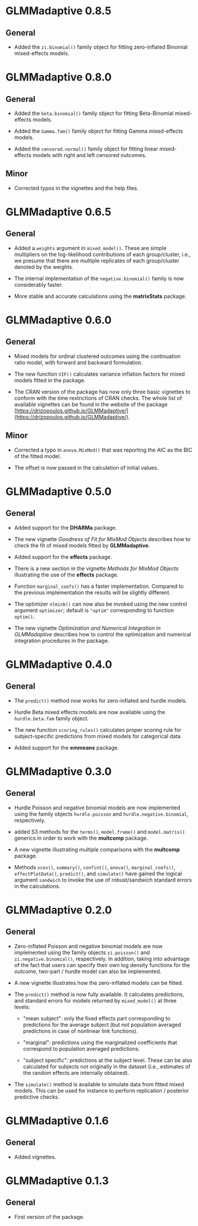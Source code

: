 # GLMMadaptive 0.8.5

## General
* Added the `zi.binomial()` family object for fitting zero-inflated Binomial mixed-effects models.

# GLMMadaptive 0.8.0

## General
* Added the `beta.binomial()` family object for fitting Beta-Binomial mixed-effects models.

* Added the `Gamma.fam()` family object for fitting Gamma mixed-effects models.

* Added the `censored.normal()` family object for fitting linear mixed-effects models with right and left censored outcomes.

## Minor
* Corrected typos in the vignettes and the help files.


# GLMMadaptive 0.6.5

## General
* Added a `weights` argument in `mixed_model()`. These are simple multipliers on the log-likelihood contributions of each group/cluster, i.e., we presume that there are multiple replicates of each group/cluster denoted by the weights.

* The internal implementation of the `negative.binomial()` family is now considerably faster.

* More stable and accurate calculations using the **matrixStats** package.


# GLMMadaptive 0.6.0

## General
* Mixed models for ordinal clustered outcomes using the continuation ratio model, with forward and backward formulation.

* The new function `VIF()` calculates variance inflation factors for mixed models fitted in the package.

* The CRAN version of the package has now only three basic vignettes to conform with the time restrictions of CRAN checks. The whole list of available vignettes can be found in the website of the package [https://drizopoulos.github.io/GLMMadaptive/](https://drizopoulos.github.io/GLMMadaptive/).

## Minor
* Corrected a typo in `anova.MixMod()` that was reporting the AIC as the BIC of the fitted model.

* The offset is now passed in the calculation of initial values.

# GLMMadaptive 0.5.0

## General
* Added support for the **DHARMa** package.

* The new vignette *Goodness of Fit for MixMod Objects* describes how to check the fit 
of mixed models fitted by **GLMMadaptive**.

* Added support for the **effects** package.

* There is a new section in the vignette *Methods for MixMod Objects* illustrating the use of the **effects** package.

* Function `marginal_coefs()` has a faster implementation. Compared to the previous implementation the results will be slightly different.

* The optimizer `nlminb()` can now also be invoked using the new control argument `optimizer`; default is `"optim"` corresponding to function `optim()`.

* The new vignette *Optimization and Numerical Integration in GLMMadaptive* describes how to control the optimization and numerical integration procedures in the package.

# GLMMadaptive 0.4.0

## General
* The `predict()` method now works for zero-inflated and hurdle models.

* Hurdle Beta mixed effects models are now available using the `hurdle.beta.fam` family
object.

* The new function `scoring_rules()` calculates proper scoring rule for subject-specific
predictions from mixed models for categorical data.

* Added support for the **emmeans** package.

# GLMMadaptive 0.3.0

## General
* Hurdle Poisson and negative binomial models are now implemented using the family objects `hurdle.poisson` and `hurdle.negative.binomial`, respectively.

* added S3 methods for the `terms()`, `model.frame()` and `model.matrix()` generics in order to
work with the **multcomp** package.

* A new vignette illustrating multiple comparisons with the **multcomp** package.

* Methods `vcov()`, `summary()`, `confint()`, `anova()`, `marginal_coefs()`, `effectPlotData()`, `predict()`, and `simulate()` have gained the logical argument `sandwich` to invoke the use of robust/sandwich standard errors in the calculations.

# GLMMadaptive 0.2.0

## General
* Zero-inflated Poisson and negative binomial models are now implemented using the family objects `zi.poisson()` and `zi.negative.binomial()`, respectively. In addition, taking into advantage of the fact that users can specify their own log density functions for the outcome, two-part / hurdle model can also be implemented. 

* A new vignette illustrates how the zero-inflated models can be fitted.

* The `predict()` method is now fully available. It calculates predictions, and standard errors for models returned by `mixed_model()` at three levels:
     + "mean subject": only the fixed effects part corresponding to predictions for the average subject (but not population averaged predictions in case of nonlinear link functions).
     
     + "marginal": predictions using the marginalized coefficients that correspond to population averaged predictions.
     
     + "subject specific": predictions at the subject level. These can be also calculated for subjects not originally in the dataset (i.e., estimates of the random effects are internally obtained).

* The `simulate()` method is available to simulate data from fitted mixed models. This can be used for instance to perform replication / posterior predictive checks.

# GLMMadaptive 0.1.6

## General
* Added vignettes.

# GLMMadaptive 0.1.3

## General
* First version of the package.

